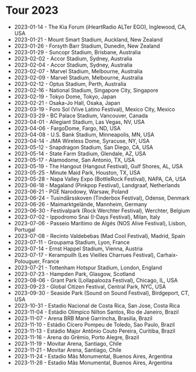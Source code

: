 # Tour 2023

* 2023-01-14 - The Kia Forum (iHeartRadio ALTer EGO), Inglewood, CA, USA
* 2023-01-21 - Mount Smart Stadium, Auckland, New Zealand
* 2023-01-26 - Forsyth Barr Stadium, Dunedin, New Zealand
* 2023-01-29 - Suncopr Stadium, Brisbane, Australia
* 2023-02-02 - Accor Stadium, Sydney, Australia
* 2023-02-04 - Accor Stadium, Sydney, Australia
* 2023-02-07 - Marvel Stadium, Melbourne, Australia
* 2023-02-09 - Marvel Stadium, Melbourne, Australia
* 2023-02-12 - Optus Stadium, Perth, Australia
* 2023-02-16 - National Stadium, Singapore City, Singapore
* 2023-02-19 - Tokyo Dome, Tokyo, Japan
* 2023-02-21 - Osaka-Jo Hall, Osaka, Japan
* 2023-03-19 - Foro Sol (Vive Latino Festival), Mexico City, Mexico
* 2023-03-29 - BC Palace Stadium, Vancouver, Canada
* 2023-04-01 - Allegiant Stadium, Las Vegas, NV, USA
* 2023-04-06 - FargoDome, Fargo, ND, USA
* 2023-04-08 - U.S. Bank Stadium, Minneapolis, MN, USA
* 2023-04-14 - JMA Wireless Dome, Syracuse, NY, USA
* 2023-05-12 - Snapdragon Stadium, San Diego, CA, USA
* 2023-05-14 - State Farm Stadium, Glendale, AZ, USA
* 2023-05-17 - Alamodome, San Antonio, TX, USA
* 2023-05-19 - The Hangout (Hangout Festival), Gulf Shores, AL, USA
* 2023-05-25 - Minute Maid Park, Houston, TX, USA
* 2023-05-28 - Napa Valley Expo (BottleRock Festival), NAPA, CA, USA
* 2023-06-18 - Magaland (Pinkpop Festival), Landgraaf, Netherlands
* 2023-06-21 - PGE Narodowy, Warsaw, Poland
* 2023-06-24 - Tusindårsskoven (Tinderbox Festival), Odense, Denmark
* 2023-06-26 - Maimarktgelände, Mannheim, Germany
* 2023-06-30 - Festivalpark (Rock Werchter Festival), Werchter, Belgium
* 2023-07-02 - Ippodromo Snai (I-Days Festival), Milan, Italy
* 2023-07-06 - Passeio Marítimo de Algés (NOS Alive Festival), Lisbon, Portugal
* 2023-07-08 - Recinto Valdebebas (Mad Cool Festival), Madrid, Spain
* 2023-07-11 - Groupama Stadium, Lyon, France
* 2023-07-14 - Ernst Happel Stadium, Vienna, Austria
* 2023-07-17 - Kerampuilh (Les Vieilles Charrues Festival), Carhaix-Polouguer, France
* 2023-07-21 - Tottenham Hotspur Stadium, London, England
* 2023-07-23 - Hampden Park, Glasgow, Scotland
* 2023-08-06 - Grant Park (Lollapalooza Festival), Chicago, IL, USA
* 2023-09-23 - Global Citizen Festival, Central Park, NYC, USA
* 2023-09-30 - Seaside Park (Sound on Sound Festival), Birdgeport, CT, USA
* 2023-10-31 - Estadio Nacional de Costa Rica, San Jose, Costa Rica
* 2023-11-04 - Estádio Olímpico Nilton Santos, Rio de Janeiro, Brazil
* 2023-11-07 - Arena BRB Mané Garrincha, Brasilia, Brazil
* 2023-11-10 - Estádio Cícero Pompeu de Toledo, Sao Paulo, Brazil
* 2023-11-13 - Estádio Major Antônio Couto Pereira, Curitiba, Brazil
* 2023-11-16 - Arena do Grêmio, Porto Alegre, Brazil
* 2023-11-19 - Movitar Arena, Santiago, Chile
* 2023-11-21 - Movitar Arena, Santiago, Chile
* 2023-11-24 - Estadio Mâs Monumental, Buenos Aires, Argentina
* 2023-11-26 - Estadio Mâs Monumental, Buenos Aires, Argentina